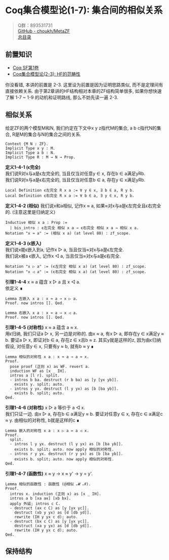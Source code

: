 # Coq集合模型论(1-7): 集合间的相似关系

> Q群：893531731  
> [GitHub - choukh/MetaZF](https://github.com/choukh/MetaZF)  
> [总目录](https://zhuanlan.zhihu.com/p/524446016)

## 前置知识
- [Coq SF第1卷](https://coq-zh.github.io/SF-zh/lf-current/toc.html)
- [Coq集合模型论(2-3): HF的范畴性](https://zhuanlan.zhihu.com/p/526565639)  

你没看错, 本讲的前置是 2-3. 这里设为前置是因为证明思路类似, 而不是定理间有直接依赖关系. 由于第2章讲的HF结构相对本章的ZF结构简单很多, 如果你想快速了解 1-7 ~ 1-9 的动机和证明路线, 那么不妨先读一遍 2-3.

## 相似关系
给定ZF的两个模型M和N, 我们约定在下文中x y z指代M的集合, a b c指代N的集合, R是M的集合与N的集合之间的关系.
```Coq
Context {M N : ZF}.
Implicit Type x y : M.
Implicit Type a b : N.
Implicit Type R : M → N → Prop.
```

**定义1-4-1 (ϵ完全)**  
我们说R对x与a是ϵ左完全的, 当且仅当对任意y ∈ x, 存在b ∈ a满足yRb.  
我们说R对x与a是ϵ右完全的, 当且仅当对任意b ∈ a, 存在y ∈ x满足yRb.  


```Coq
Local Definition ϵ左完全 R x a := ∀ y ∈ x, ∃ b ∈ a, R y b.
Local Definition ϵ右完全 R x a := ∀ b ∈ a, ∃ y ∈ x, R y b.
```

**定义1-4-2 (相似)** 我们说x和a相似, 记作x ≈ a, 如果≈对x与a是ϵ左完全且ϵ右完全的. (注意这里是归纳定义)  
```Coq
Inductive 相似 x a : Prop := 
  | bis_intro : ϵ左完全 相似 x a → ϵ右完全 相似 x a → 相似 x a.
Notation "x ≈ a" := (相似 x a) (at level 80) : zf_scope.
```

**定义1-4-3 (ϵ嵌入)**  
我们说x能ϵ嵌入到a, 记作x ▷ a, 当且仅当≈对x与a是ϵ左完全.  
我们说x被a ϵ嵌入, 记作x ◁ a, 当且仅当≈对x与a是ϵ右完全.  

```Coq
Notation "x ▷ a" := (ϵ左完全 相似 x a) (at level 80) : zf_scope.
Notation "x ◁ a" := (ϵ右完全 相似 x a) (at level 80) : zf_scope.
```

**引理1-4-4** x ≈ a 蕴含 x ▷ a 且 x ◁ a.  
依定义 ∎

```Coq
Lemma 左嵌入 x a : x ≈ a → x ▷ a.
Proof. now intros []. Qed.

Lemma 右嵌入 x a : x ≈ a → x ◁ a.
Proof. now intros []. Qed.
```

**引理1-4-5 (对称性)** x ≈ a 蕴含 a ≈ x.  
用ϵ归纳, 我们只证a ▷ x, 另一边是对称的. 由x ≈ a, 有x ▷ a, 即存在y ∈ x满足y ≈ b. 要证a ▷ x, 即证对b ∈ a, 存在z ∈ x且b ≈ z. 其实y就是这样的z, 因为由ϵ归纳假设, 对任意y ∈ x, 只要有y ≈ b, 就有b ≈ y ∎

```Coq
Lemma 相似的对称性 x a : x ≈ a → a ≈ x.
Proof.
  pose proof (正则 x) as WF. revert a.
  induction WF as [x _ IH].
  intros a [l r]. split.
  - intros b ba. destruct (r b ba) as [y [yx yb]].
    exists y. split; auto.
  - intros y yx. destruct (l y yx) as [b [ba yb]].
    exists b. split; auto.
Qed.
```

**引理1-4-6 (对称性)** x ▷ a 等价于 a ◁ x.  
我们只证一边. 由x ▷ a, 存在b ∈ a满足y ≈ b. 要证对任意y ∈ x, 存在c ∈ a满足c ≈ y. 由相似的对称性, b就是这样的c ∎

```Coq
Lemma 嵌入的对称性 x a : x ▷ a ↔ a ◁ x.
Proof.
  split.
  - intros l y yx. destruct (l y yx) as [b [ba yb]].
    exists b. split; auto. now apply 相似的对称性.
  - intros r y yx. destruct (r y yx) as [b [ba yb]].
    exists b. split; auto. now apply 相似的对称性.
Qed.
```


**引理1-4-7 (函数性)** x ≈ y → x ≈ y' → y = y'.  


```Coq
Lemma 相似的函数性 : 函数性 (@相似 𝓜 𝓝).
Proof.
  intros x. induction (正则 x) as [x _ IH].
  intros a b [xa ax] [xb bx].
  apply 外延; intros c C.
  - destruct (ax c C) as [y [yx yc]].
    destruct (xb y yx) as [d [db yd]].
    rewrite (IH y yx c d); auto.
  - destruct (bx c C) as [y [yx yc]].
    destruct (xa y yx) as [d [db yd]].
    rewrite (IH y yx c d); auto.
Qed.
```

## 保持结构


